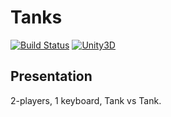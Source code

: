 # Tanks

[![Build Status](https://travis-ci.org/meolu/walle-web.svg?branch=master)]()
[![Unity3D](https://img.shields.io/badge/Powered_by-Unity-green.svg?style=flat)](https://unity3d.com/)

## Presentation

2-players, 1 keyboard, Tank vs Tank.